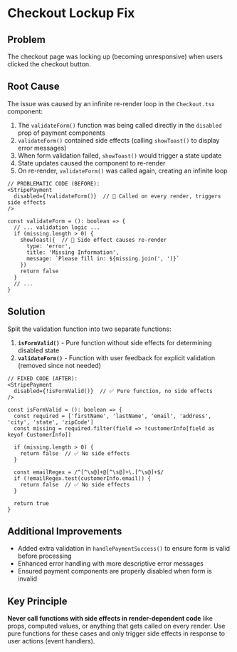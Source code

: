 # Checkout Lockup Fix

## Problem
The checkout page was locking up (becoming unresponsive) when users clicked the checkout button.

## Root Cause
The issue was caused by an infinite re-render loop in the `Checkout.tsx` component:

1. The `validateForm()` function was being called directly in the `disabled` prop of payment components
2. `validateForm()` contained side effects (calling `showToast()` to display error messages)
3. When form validation failed, `showToast()` would trigger a state update
4. State updates caused the component to re-render
5. On re-render, `validateForm()` was called again, creating an infinite loop

```tsx
// PROBLEMATIC CODE (BEFORE):
<StripePayment
  disabled={!validateForm()}  // 🚨 Called on every render, triggers side effects
/>

const validateForm = (): boolean => {
  // ... validation logic ...
  if (missing.length > 0) {
    showToast({  // 🚨 Side effect causes re-render
      type: 'error',
      title: 'Missing Information',
      message: `Please fill in: ${missing.join(', ')}`
    })
    return false
  }
  // ...
}
```

## Solution
Split the validation function into two separate functions:

1. **`isFormValid()`** - Pure function without side effects for determining disabled state
2. **`validateForm()`** - Function with user feedback for explicit validation (removed since not needed)

```tsx
// FIXED CODE (AFTER):
<StripePayment
  disabled={!isFormValid()}  // ✅ Pure function, no side effects
/>

const isFormValid = (): boolean => {
  const required = ['firstName', 'lastName', 'email', 'address', 'city', 'state', 'zipCode']
  const missing = required.filter(field => !customerInfo[field as keyof CustomerInfo])
  
  if (missing.length > 0) {
    return false  // ✅ No side effects
  }

  const emailRegex = /^[^\s@]+@[^\s@]+\.[^\s@]+$/
  if (!emailRegex.test(customerInfo.email)) {
    return false  // ✅ No side effects
  }

  return true
}
```

## Additional Improvements
- Added extra validation in `handlePaymentSuccess()` to ensure form is valid before processing
- Enhanced error handling with more descriptive error messages
- Ensured payment components are properly disabled when form is invalid

## Key Principle
**Never call functions with side effects in render-dependent code** like props, computed values, or anything that gets called on every render. Use pure functions for these cases and only trigger side effects in response to user actions (event handlers).
